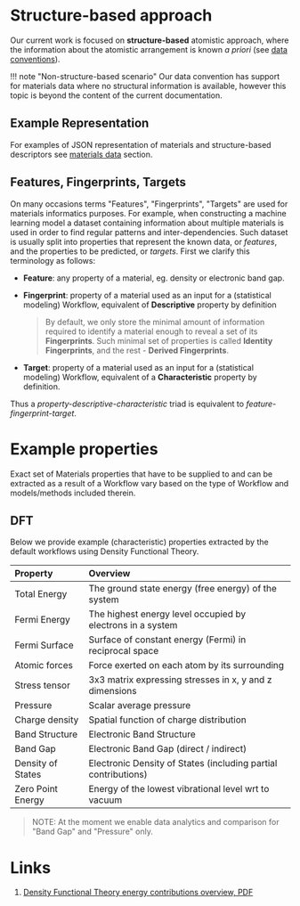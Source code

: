# Structure-based approach

Our current work is focused on **structure-based** atomistic approach, where the information about the atomistic arrangement is known *a priori* (see [data conventions](data/overview.md)).

!!! note "Non-structure-based scenario"
    Our data convention has support for materials data where no structural information is available, however this topic is beyond the content of the current documentation.

## Example Representation

For examples of JSON representation of materials and structure-based descriptors see [materials data](materials/data.md) section.

## Features, Fingerprints, Targets

On many occasions terms "Features", "Fingerprints", "Targets" are used for materials informatics purposes. For example, when constructing a machine learning model a dataset containing information about multiple materials is used in order to find regular patterns and inter-dependencies. Such dataset is usually split into properties that represent the known data, or *features*, and the properties to be predicted, or *targets*.
 First we clarify this terminology as follows:

- **Feature**: any property of a material, eg. density or electronic band gap.
- **Fingerprint**: property of a material used as an input for a (statistical modeling) Workflow, equivalent of **Descriptive** property by definition

    > By default, we only store the minimal amount of information required to identify a material enough to reveal a set of its **Fingerprints**. Such minimal set of properties is called **Identity Fingerprints**, and the rest - **Derived Fingerprints**.

 - **Target**: property of a material used as an input for a (statistical modeling) Workflow, equivalent of a **Characteristic** property by definition.

 Thus a *property-descriptive-characteristic* triad is equivalent to *feature-fingerprint-target*.


# Example properties

Exact set of Materials properties that have to be supplied to and can be extracted as a result of a Workflow vary based on the type of Workflow and models/methods included therein.

## DFT

Below we provide example (characteristic) properties extracted by the default workflows using Density Functional Theory.

| Property       | Overview |
|:---------------|:------------|
| Total Energy   | The ground state energy (free energy) of the system |
| Fermi Energy   | The highest energy level occupied by electrons in a system |
| Fermi Surface  | Surface of constant energy (Fermi) in reciprocal space |
| Atomic forces  | Force exerted on each atom by its surrounding |
| Stress tensor  | 3x3 matrix expressing stresses in x, y and z dimensions |
| Pressure       | Scalar average pressure |
| Charge density | Spatial function of charge distribution |
| Band Structure | Electronic Band Structure |
| Band Gap       | Electronic Band Gap (direct / indirect) |
| Density of States | Electronic Density of States (including partial contributions) |
| Zero Point Energy | Energy of the lowest vibrational level wrt to vacuum |

> NOTE: At the moment we enable data analytics and comparison for "Band Gap" and "Pressure" only.

# Links

1. [Density Functional Theory energy contributions overview, PDF](http://elk.sourceforge.net/CECAM/Burke-DFT.pdf)
